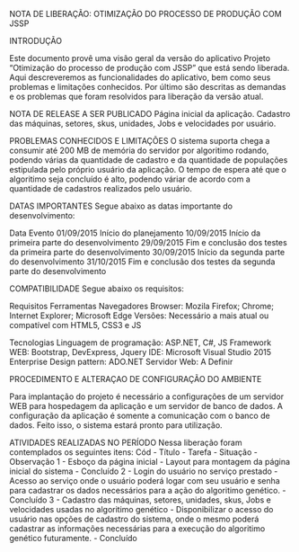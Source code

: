 NOTA DE LIBERAÇÃO: OTIMIZAÇÃO DO PROCESSO DE PRODUÇÃO COM JSSP	

INTRODUÇÃO

Este documento provê uma visão geral da versão do aplicativo Projeto “Otimização do processo de produção com JSSP” que está sendo liberada. Aqui descreveremos as funcionalidades do aplicativo, bem como seus problemas e limitações conhecidos. Por último são descritas as demandas e os problemas que foram resolvidos para liberação da versão atual.

NOTA DE RELEASE A SER PUBLICADO
Página inicial da aplicação.
Cadastro das máquinas, setores, skus, unidades, Jobs e velocidades por usuário.

PROBLEMAS CONHECIDOS E LIMITAÇÕES
O sistema suporta chega a consumir até 200 MB de memória do servidor por algoritimo rodando, podendo várias da quantidade de cadastro e da quantidade de populações estipulada pelo próprio usuário da aplicação.
O tempo de espera até que o algoritimo seja concluído é alto, podendo váriar de acordo com a quantidade de cadastros realizados pelo usuário.

DATAS IMPORTANTES
Segue abaixo as datas importante do desenvolvimento:

Data	    Evento
01/09/2015	Início do planejamento
10/09/2015	Início da primeira parte do desenvolvimento
29/09/2015	Fim e conclusão dos testes da primeira parte do desenvolvimento
30/09/2015	Início da segunda parte do desenvolvimento
31/10/2015	Fim e conclusão dos testes da segunda parte do desenvolvimento

COMPATIBILIDADE
Segue abaixo os requisitos:

Requisitos	Ferramentas
Navegadores	Browser: Mozila Firefox; Chrome; Internet Explorer; Microsoft Edge
Versões: Necessário a mais atual ou compatível com HTML5, CSS3 e JS

Tecnologias
Linguagem de programação: ASP.NET, C#, JS
Framework WEB: Bootstrap, DevExpress, Jquery
IDE: Microsoft Visual Studio 2015 Enterprise
Design pattern: ADO.NET
Servidor Web: A Definir

PROCEDIMENTO E ALTERAÇAO DE CONFIGURAÇÃO DO AMBIENTE

Para implantação do projeto é necessário a configurações de um servidor WEB para hospedagem da aplicação e um servidor de banco de dados. A configuração da aplicação é somente a comunicação com o banco de dados. Feito isso, o sistema estará pronto para utilização.

ATIVIDADES REALIZADAS NO PERÍODO
Nessa liberação foram contemplados os seguintes itens:
Cód - Título - Tarefa - Situação - Observação
1 - Esboço da página inicial - Layout para montagem da página inicial do sistema - Concluído
2 - Login do usuário no serviço prestado - Acesso ao serviço onde o usuário poderá logar com seu usuário e senha para cadastrar os dados necessários para a ação do algoritimo genético. - Concluído
3 - Cadastro das máquinas, setores, unidades, skus, Jobs e velocidades usadas no algoritimo genético - Disponibilizar o acesso do usuário nas opções de cadastro do sistema, onde o mesmo poderá cadastrar as informações necessárias para a execução do algoritimo genético futuramente. - Concluído